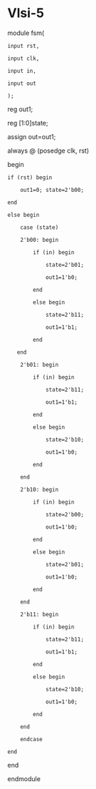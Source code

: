 # Vlsi-5
module fsm(

    input rst,

    input clk,

    input in,

    input out

    );



reg out1;

reg [1:0]state;

assign out=out1;

always @ (posedge clk, rst)

begin

	if (rst) begin

		out1=0; state=2'b00;

	end

	else begin	

		case (state) 

		2'b00: begin

			if (in) begin

				state=2'b01;

				out1=1'b0;

			end

			else begin

				state=2'b11;

				out1=1'b1;

			end

	   end

		2'b01: begin

			if (in) begin

				state=2'b11;

				out1=1'b1;

			end

			else begin

				state=2'b10;

				out1=1'b0;

			end

		end

		2'b10: begin

			if (in) begin

				state=2'b00;

				out1=1'b0;

			end

			else begin

				state=2'b01;

				out1=1'b0;

			end

		end

		2'b11: begin

			if (in)	begin

				state=2'b11;

				out1=1'b1;

			end 

			else begin

				state=2'b10;

				out1=1'b0;

			end

		end

		endcase

	end

end

endmodule



